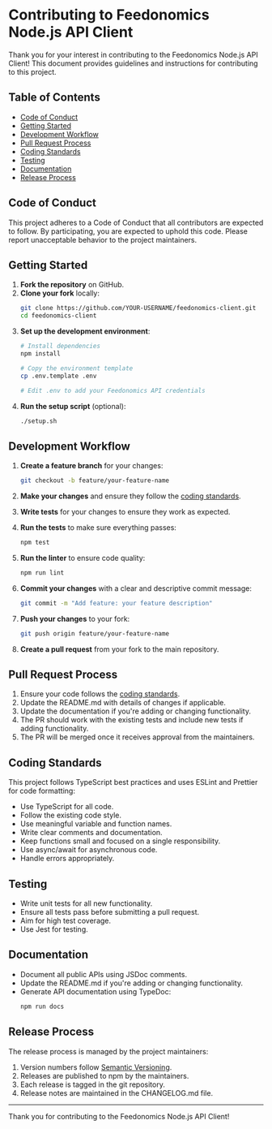 # Contributing to Feedonomics Node.js API Client

Thank you for your interest in contributing to the Feedonomics Node.js API Client! This document provides guidelines and instructions for contributing to this project.

## Table of Contents

- [Code of Conduct](#code-of-conduct)
- [Getting Started](#getting-started)
- [Development Workflow](#development-workflow)
- [Pull Request Process](#pull-request-process)
- [Coding Standards](#coding-standards)
- [Testing](#testing)
- [Documentation](#documentation)
- [Release Process](#release-process)

## Code of Conduct

This project adheres to a Code of Conduct that all contributors are expected to follow. By participating, you are expected to uphold this code. Please report unacceptable behavior to the project maintainers.

## Getting Started

1. **Fork the repository** on GitHub.
2. **Clone your fork** locally:
   ```bash
   git clone https://github.com/YOUR-USERNAME/feedonomics-client.git
   cd feedonomics-client
   ```
3. **Set up the development environment**:
   ```bash
   # Install dependencies
   npm install
   
   # Copy the environment template
   cp .env.template .env
   
   # Edit .env to add your Feedonomics API credentials
   ```
4. **Run the setup script** (optional):
   ```bash
   ./setup.sh
   ```

## Development Workflow

1. **Create a feature branch** for your changes:
   ```bash
   git checkout -b feature/your-feature-name
   ```

2. **Make your changes** and ensure they follow the [coding standards](#coding-standards).

3. **Write tests** for your changes to ensure they work as expected.

4. **Run the tests** to make sure everything passes:
   ```bash
   npm test
   ```

5. **Run the linter** to ensure code quality:
   ```bash
   npm run lint
   ```

6. **Commit your changes** with a clear and descriptive commit message:
   ```bash
   git commit -m "Add feature: your feature description"
   ```

7. **Push your changes** to your fork:
   ```bash
   git push origin feature/your-feature-name
   ```

8. **Create a pull request** from your fork to the main repository.

## Pull Request Process

1. Ensure your code follows the [coding standards](#coding-standards).
2. Update the README.md with details of changes if applicable.
3. Update the documentation if you're adding or changing functionality.
4. The PR should work with the existing tests and include new tests if adding functionality.
5. The PR will be merged once it receives approval from the maintainers.

## Coding Standards

This project follows TypeScript best practices and uses ESLint and Prettier for code formatting:

- Use TypeScript for all code.
- Follow the existing code style.
- Use meaningful variable and function names.
- Write clear comments and documentation.
- Keep functions small and focused on a single responsibility.
- Use async/await for asynchronous code.
- Handle errors appropriately.

## Testing

- Write unit tests for all new functionality.
- Ensure all tests pass before submitting a pull request.
- Aim for high test coverage.
- Use Jest for testing.

## Documentation

- Document all public APIs using JSDoc comments.
- Update the README.md if you're adding or changing functionality.
- Generate API documentation using TypeDoc:
  ```bash
  npm run docs
  ```

## Release Process

The release process is managed by the project maintainers:

1. Version numbers follow [Semantic Versioning](https://semver.org/).
2. Releases are published to npm by the maintainers.
3. Each release is tagged in the git repository.
4. Release notes are maintained in the CHANGELOG.md file.

---

Thank you for contributing to the Feedonomics Node.js API Client! 